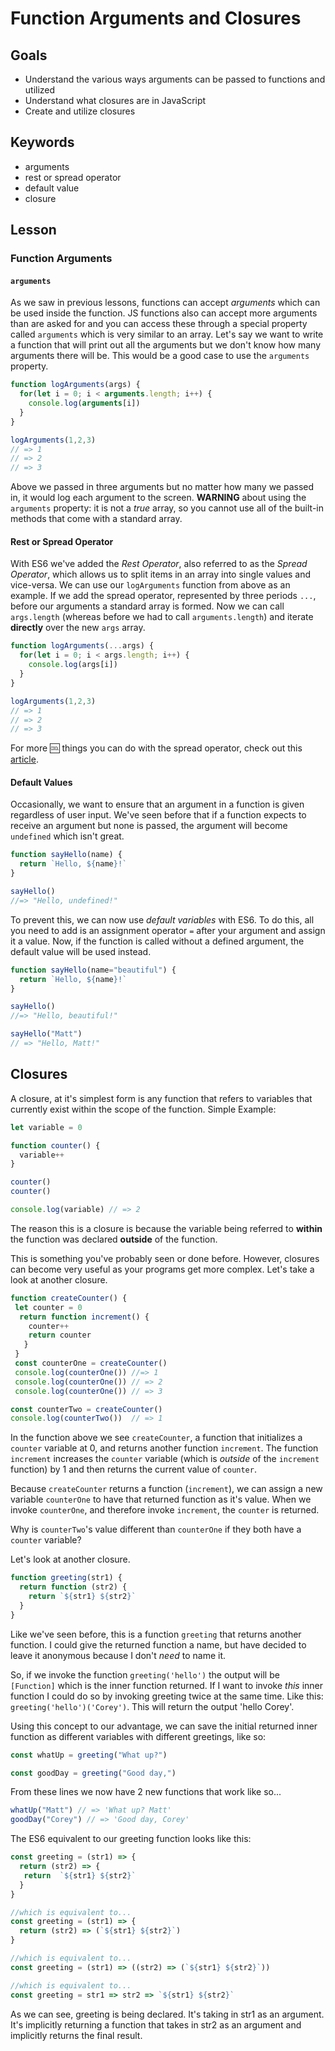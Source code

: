 # Function Arguments and Closures

## Goals

* Understand the various ways arguments can be passed to functions and utilized
* Understand what closures are in JavaScript
* Create and utilize closures

## Keywords

* arguments
* rest or spread operator
* default value
* closure


## Lesson

### Function Arguments

#### `arguments`
As we saw in previous lessons, functions can accept _arguments_ which can be used inside the function. JS functions also can accept more arguments than are asked for and you can access these through a special property called `arguments` which is very similar to an array. Let's say we want to write a function that will print out all the arguments but we don't know how many arguments there will be. This would be a good case to use the `arguments` property.

```js
function logArguments(args) {
  for(let i = 0; i < arguments.length; i++) {
    console.log(arguments[i])
  }
}

logArguments(1,2,3) 
// => 1
// => 2
// => 3
```

Above we passed in three arguments but no matter how many we passed in, it would log each argument to the screen. **WARNING** about using the `arguments` property: it is not a _true_ array, so you cannot use all of the built-in methods that come with a standard array. 

#### Rest or Spread Operator

With ES6 we've added the _Rest Operator_, also referred to as the _Spread Operator_, which allows us to split items in an array into single values and vice-versa. We can use our `logArguments` function from above as an example. If we add the spread operator, represented by three periods `...`, before our arguments a standard array is formed. Now we can call `args.length` (whereas before we had to call `arguments.length`) and iterate **directly** over the new `args` array.

```js
function logArguments(...args) {
  for(let i = 0; i < args.length; i++) {
    console.log(args[i])
  }
}

logArguments(1,2,3) 
// => 1
// => 2
// => 3
```

For more :cool: things you can do with the spread operator, check out this [article](https://davidwalsh.name/spread-operator).


#### Default Values

Occasionally, we want to ensure that an argument in a function is given regardless of user input. We've seen before that if a function expects to receive an argument but none is passed, the argument will become `undefined` which isn't great.

```js
function sayHello(name) {
  return `Hello, ${name}!`
}

sayHello()
//=> "Hello, undefined!"
```

To prevent this, we can now use _default variables_ with ES6. To do this, all you need to add is an assignment operator `=` after your argument and assign it a value. Now, if the function is called without a defined argument, the default value will be used instead.

```js
function sayHello(name="beautiful") {
  return `Hello, ${name}!`
}

sayHello()
//=> "Hello, beautiful!"

sayHello("Matt")
// => "Hello, Matt!"
```

## Closures

A closure, at it's simplest form is any function that refers to variables that currently exist within the scope of the function. 
Simple Example:

```js
let variable = 0

function counter() {
  variable++
}

counter()
counter()

console.log(variable) // => 2

```

The reason this is a closure is because the variable being referred to __within__ the function was declared __outside__ of the function. 

This is something you've probably seen or done before. However, closures can become very useful as your programs get more complex. Let's take a look at another closure. 

```js
function createCounter() {
 let counter = 0
  return function increment() {
    counter++
    return counter
   }
 }
 const counterOne = createCounter()
 console.log(counterOne()) //=> 1
 console.log(counterOne()) // => 2
 console.log(counterOne()) // => 3

const counterTwo = createCounter()
console.log(counterTwo())  // => 1 


```
In the function above we see `createCounter`, a function that initializes a `counter` variable at 0, and returns another function `increment`. The function `increment` increases the `counter` variable (which is _outside_ of the `increment` function) by 1 and then returns the current value of `counter`. 

Because `createCounter` returns a function (`increment`), we can assign a new variable `counterOne` to have that returned function as it's value. When we invoke `counterOne`, and therefore invoke `increment`, the `counter` is returned. 

Why is `counterTwo`'s value different than `counterOne` if they both have a `counter` variable? 

Let's look at another closure. 

```js
function greeting(str1) {
  return function (str2) {
    return `${str1} ${str2}`
  }
}


```
Like we've seen before, this is a function `greeting` that returns another function. I could give the returned function a name, but have decided to leave it anonymous because I don't _need_ to name it. 

So, if we invoke the function `greeting('hello')` the output will be `[Function]` which is the inner function returned.  If I want to invoke _this_ inner function I could do so by invoking greeting twice at the same time. Like this: `greeting('hello')('Corey')`. This will return the output 'hello Corey'. 

Using this concept to our advantage, we can save the initial returned inner function as different variables with different greetings, like so: 
``` js
const whatUp = greeting("What up?")

const goodDay = greeting("Good day,")

```
From these lines we now have 2 new functions that work like so... 

```js 
whatUp("Matt") // => 'What up? Matt'
goodDay("Corey") // => 'Good day, Corey'

```

The ES6 equivalent to our greeting function looks like this: 

```js
const greeting = (str1) => {
  return (str2) => {
   return  `${str1} ${str2}`
  }
}

//which is equivalent to...
const greeting = (str1) => {
  return (str2) => (`${str1} ${str2}`)
}

//which is equivalent to...
const greeting = (str1) => ((str2) => (`${str1} ${str2}`))

//which is equivalent to...
const greeting = str1 => str2 => `${str1} ${str2}`

```
As we can see, greeting is being declared. It's taking in str1 as an argument. It's implicitly returning a function that takes in str2 as an argument and implicitly returns the final result. 





